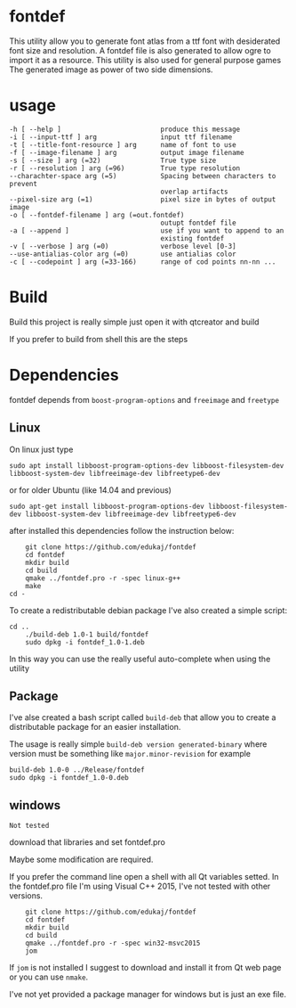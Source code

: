 # fontdef
This utility allow you to generate font atlas from a ttf font with
desiderated font size and resolution. 
A fontdef file is also generated to allow ogre to import it as a resource.
This utility is also used for general purpose games
The generated image as power of two side dimensions.

# usage

	-h [ --help ]                         produce this message
	-i [ --input-ttf ] arg                input ttf filename
	-t [ --title-font-resource ] arg      name of font to use
	-f [ --image-filename ] arg           output image filename
	-s [ --size ] arg (=32)               True type size
	-r [ --resolution ] arg (=96)         True type resolution
	--charachter-space arg (=5)           Spacing between characters to prevent 
	                                      overlap artifacts
	--pixel-size arg (=1)                 pixel size in bytes of output image
	-o [ --fontdef-filename ] arg (=out.fontdef)
	                                      outupt fontdef file
	-a [ --append ]                       use if you want to append to an 
	                                      existing fontdef
	-v [ --verbose ] arg (=0)             verbose level [0-3]
	--use-antialias-color arg (=0)        use antialias color
	-c [ --codepoint ] arg (=33-166)      range of cod points nn-nn ...


# Build
Build this project is really simple just open it with qtcreator and build

If you prefer to build from shell this are the steps

# Dependencies 
fontdef depends from `boost-program-options` and `freeimage` and `freetype`

## Linux
On linux just type 

	sudo apt install libboost-program-options-dev libboost-filesystem-dev libboost-system-dev libfreeimage-dev libfreetype6-dev


or for older Ubuntu (like 14.04 and previous)

	sudo apt-get install libboost-program-options-dev libboost-filesystem-dev libboost-system-dev libfreeimage-dev libfreetype6-dev
	
after installed this dependencies follow the instruction below:


        git clone https://github.com/edukaj/fontdef
        cd fontdef
        mkdir build
        cd build
        qmake ../fontdef.pro -r -spec linux-g++
        make
	cd -

To create a redistributable debian package I've also created a simple script:
        
	cd ..
        ./build-deb 1.0-1 build/fontdef
        sudo dpkg -i fontdef_1.0-1.deb

In this way you can use the really useful auto-complete when using the utility

## Package
I've alse created a bash script called `build-deb` that allow you to 
create a distributable package for an easier installation.

The usage is really simple `build-deb version generated-binary` where version
must be something like `major.minor-revision` for example 

	build-deb 1.0-0 ../Release/fontdef
	sudo dpkg -i fontdef_1.0-0.deb

## windows

``Not tested``

download that libraries and set fontdef.pro 

Maybe some modification are required. 

If you prefer the command line open a shell with all Qt variables setted. In the fontdef.pro file I'm using Visual C++ 2015, 
I've not tested with other versions.


        git clone https://github.com/edukaj/fontdef
        cd fontdef
        mkdir build
        cd build
        qmake ../fontdef.pro -r -spec win32-msvc2015
        jom 
 
If `jom` is not installed I suggest to download and install it from Qt web page or you can use `nmake`.

I've not yet provided a package manager for windows but is just an exe file.
